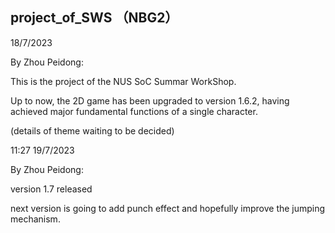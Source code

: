 ## project_of_SWS （NBG2）
18/7/2023


By Zhou Peidong:


This is the project of the NUS SoC Summar WorkShop.


Up to now, the 2D game has been upgraded to version 1.6.2, having achieved major fundamental functions of a single character. 

(details of theme waiting to be decided)

11:27  19/7/2023


By Zhou Peidong:


version 1.7 released


next version is going to add punch effect and hopefully improve the jumping mechanism.
